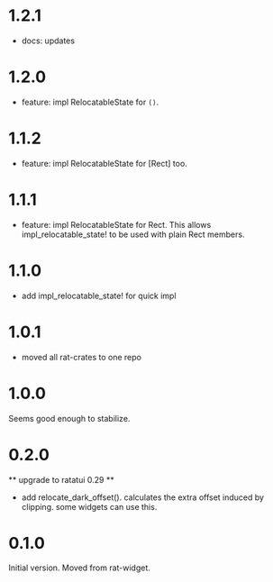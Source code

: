 # 1.2.1

* docs: updates

# 1.2.0

* feature: impl RelocatableState for `()`.

# 1.1.2

* feature: impl RelocatableState for [Rect] too.

# 1.1.1

* feature: impl RelocatableState for Rect. This allows impl_relocatable_state!
  to be used with plain Rect members.

# 1.1.0

* add impl_relocatable_state! for quick impl

# 1.0.1

* moved all rat-crates to one repo

# 1.0.0

Seems good enough to stabilize.

# 0.2.0

** upgrade to ratatui 0.29 **

* add relocate_dark_offset(). calculates the extra offset induced
  by clipping. some widgets can use this.

# 0.1.0

Initial version. Moved from rat-widget.